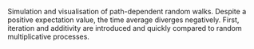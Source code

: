 Simulation and visualisation of path-dependent random walks. 
Despite a positive expectation value, the time average diverges negatively. 
First, iteration and additivity are introduced and quickly compared to random multiplicative processes.
